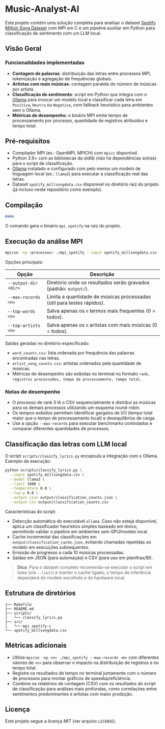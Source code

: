 # Music-Analyst-AI

Este projeto contém uma solução completa para analisar o dataset [Spotify Million Song Dataset](https://www.kaggle.com/datasets/notshrirang/spotify-million-song-dataset) com MPI em C e um pipeline auxiliar em Python para classificação de sentimento com um LLM local.

## Visão Geral

### Funcionalidades implementadas
- **Contagem de palavras**: distribuição das letras entre processos MPI, tokenização e agregação de frequências globais.
- **Artistas com mais músicas**: contagem paralela do número de músicas por artista.
- **Classificação de sentimento**: script em Python que integra com o [Ollama](https://ollama.com) para invocar um modelo local e classificar cada letra em `Positiva`, `Neutra` ou `Negativa`, com fallback heurístico para ambientes sem o Ollama.
- **Métricas de desempenho**: o binário MPI emite tempo de processamento por processo, quantidade de registros atribuídos e tempo total.

## Pré-requisitos
- Compilador MPI (ex.: OpenMPI, MPICH) com `mpicc` disponível.
- Python 3.9+ com as bibliotecas da stdlib (não há dependências extras) para o script de classificação.
- [Ollama](https://ollama.com) instalado e configurado com pelo menos um modelo de linguagem local (ex.: `llama3`) para executar a classificação real das letras.
- Dataset `spotify_millsongdata.csv` disponível no diretório raiz do projeto (já incluso neste repositório como exemplo).

## Compilação

```bash
make
```

O comando gera o binário `mpi_spotify` na raiz do projeto.

## Execução da análise MPI

```bash
mpirun -np <processos> ./mpi_spotify --input spotify_millsongdata.csv [opções]
```

Opções principais:

| Opção | Descrição |
| --- | --- |
| `--output-dir <dir>` | Diretório onde os resultados serão gravados (padrão: `output/`). |
| `--max-records <n>` | Limita a quantidade de músicas processadas (útil para testes rápidos). |
| `--top-words <n>` | Salva apenas os `n` termos mais frequentes (0 = todos). |
| `--top-artists <n>` | Salva apenas os `n` artistas com mais músicas (0 = todos). |

Saídas geradas no diretório especificado:

- `word_counts.csv`: lista ordenada por frequência das palavras encontradas nas letras.
- `artist_song_counts.csv`: artistas ordenados pela quantidade de músicas.
- Métricas de desempenho são exibidas no terminal no formato `rank, registros processados, tempo de processamento, tempo total`.

### Notas de desempenho
- O processo de rank 0 lê o CSV sequencialmente e distribui as músicas para os demais processos utilizando um esquema round-robin.
- Os tempos exibidos permitem identificar gargalos de I/O (tempo total maior que o tempo de processamento local) e desequilíbrios de carga.
- Use a opção `--max-records` para executar benchmarks controlados e comparar diferentes quantidades de processos.

## Classificação das letras com LLM local

O script `scripts/classify_lyrics.py` encapsula a integração com o Ollama. Exemplo de execução:

```bash
python scripts/classify_lyrics.py \
  --input spotify_millsongdata.csv \
  --model llama3 \
  --limit 1000 \
  --temperature 0.0 \
  --top-p 0.8 \
  --output-json output/classification_counts.json \
  --output-csv output/classification_counts.csv
```

Características do script:

- Detecção automática do executável `ollama`. Caso não esteja disponível, aplica um classificador heurístico simples baseado em léxico, permitindo validar o pipeline em ambientes sem GPU/modelo local.
- Cache incremental das classificações em `output/classification_cache.json`, evitando chamadas repetidas ao modelo em execuções subsequentes.
- Emissão de progresso a cada 10 músicas processadas.
- Saídas em JSON (para automação) e CSV (para uso em planilhas/BI).

> **Dica**: Para o dataset completo recomenda-se executar o script em lotes (via `--limit`) e manter o cache ligado; o tempo de inferência dependerá do modelo escolhido e do hardware local.

## Estrutura de diretórios

```
├── Makefile
├── README.md
├── scripts/
│   └── classify_lyrics.py
├── src/
│   └── mpi_spotify.c
└── spotify_millsongdata.csv
```

## Métricas adicionais

- Utilize `mpirun -np <n> ./mpi_spotify --max-records <m>` com diferentes valores de `<n>` para observar o impacto na distribuição de registros e no tempo total.
- Registre os resultados de tempo no terminal juntamente com o número de processos para montar gráficos de speedup/eficiência.
- Combine os relatórios de contagem (CSV) com os resultados do script de classificação para análises mais profundas, como correlações entre sentimentos predominantes e artistas com maior produção.

## Licença

Este projeto segue a licença MIT (ver arquivo `LICENSE`).
